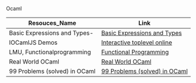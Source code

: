 Ocaml


Resouces_Name  |Link
--- |---
Basic Expressions and Types-|[Basic Expressions and Types](https://www.cs.cornell.edu/courses/cs3110/2014sp/recitations/1/rec01.html)
IOCamlJS Demos|[Interactive toplevel online](https://andrewray.github.io/iocamljs/min.html)
LMU, Functionalprogramming|[ Functional Programming](https://cs.lmu.edu/~ray/notes/functionalprogramming/)
Real World OCaml|[Real World OCaml](https://dev.realworldocaml.org/toc.html)
99 Problems (solved) in OCaml|[99 Problems (solved) in OCaml](https://ocaml.org/learn/tutorials/99problems.html)
